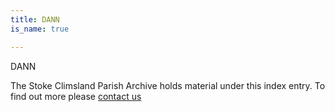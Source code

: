 ```yaml
---
title: DANN
is_name: true

---
```


DANN


The Stoke Climsland Parish Archive holds material under this index entry. To find out more please [contact us](/contact/)

